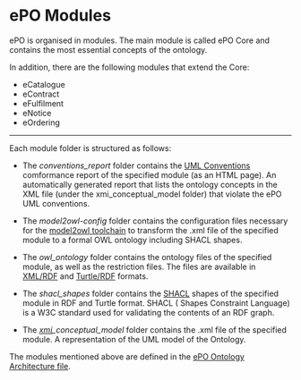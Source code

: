 # ePO Modules 

ePO is organised in modules. The main module is called ePO Core and contains the most essential concepts of the ontology.

In addition, there are the following modules that extend the Core:

- eCatalogue
- eContract
- eFulfilment
- eNotice
- eOrdering
---

Each module folder is structured as follows:

- The *conventions_report* folder contains the [UML Conventions](https://meaningfy-ws.github.io/model2owl-docs/public-review/uml/conceptual-model-conventions.html) comformance report of the specified module (as an HTML page). An automatically generated report that lists the ontology concepts in the XML file (under the xmi_conceptual_model folder) that violate the ePO UML conventions.


- The *model2owl-config* folder contains the configuration files necessary for the [model2owl toolchain](https://github.com/OP-TED/model2owl) to transform the .xml file of the specified module to a formal OWL ontology including SHACL shapes.


- The *owl_ontology* folder contains the ontology files of the specified module, as well as the restriction files. The files are available in [XML/RDF](https://www.w3.org/RDF/) and [Turtle/RDF](https://www.w3.org/TR/turtle/) formats.


- The *shacl_shapes* folder contains the [SHACL](https://www.w3.org/TR/shacl/) shapes of the specified module in RDF and Turtle format. SHACL ( Shapes Constraint Language) is a W3C standard used for validating the contents of an RDF graph. 


- The *[xmi](https://www.omg.org/spec/XMI/)_conceptual_model* folder contains the .xml file of the specified module. A representation of the UML model of the Ontology.


The modules mentioned above are defined in the [ePO Ontology Architecture file](https://github.com/OP-TED/ePO/blob/b7ee989c504333e8ebb6ab9f9ff56ceb0bfd918f/analysis_and_design/conceptual_model/ePO_CM.eap).


